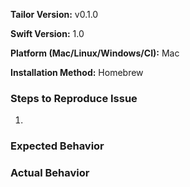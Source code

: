 **Tailor Version:** v0.1.0

**Swift Version:** 1.0

**Platform (Mac/Linux/Windows/CI):** Mac

**Installation Method:** Homebrew

### Steps to Reproduce Issue
1.

### Expected Behavior


### Actual Behavior
